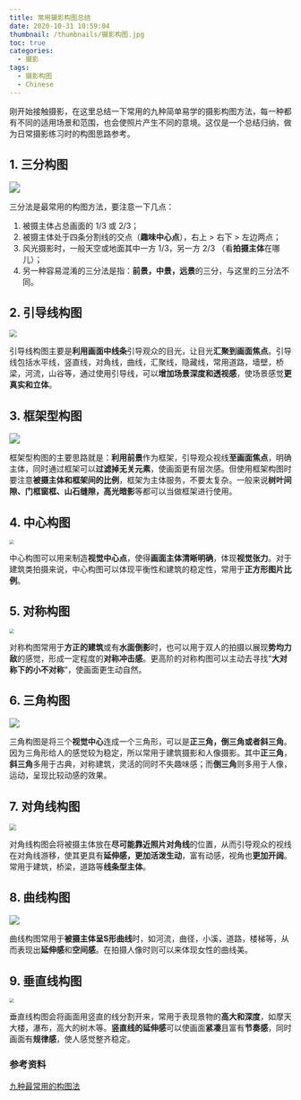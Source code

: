 ```yaml
---
title: 常用摄影构图总结
date: 2020-10-31 10:59:04
thumbnail: /thumbnails/摄影构图.jpg
toc: true
categories:
  - 摄影
tags:
  - 摄影构图
  - Chinese
---
```


刚开始接触摄影，在这里总结一下常用的九种简单易学的摄影构图方法，每一种都有不同的适用场景和范围，也会使照片产生不同的意境。这仅是一个总结归纳，做为日常摄影练习时的构图思路参考。

<!-- more -->

## 1. 三分构图

<img src="https://raw.githubusercontent.com/Yunze-Li/BlogPictures/master/BlogPictures/pictures/%E4%B8%89%E5%88%86%E6%B3%95.jpg" style="zoom:120%;" />

三分法是最常用的构图方法，要注意一下几点：

1. 被摄主体占总画面的 1/3 或 2/3；
2. 被摄主体处于四条分割线的交点（**趣味中心点**），右上 > 右下 > 左边两点；
3. 风光摄影时，一般天空或地面其中一方 1/3，另一方 2/3 （看**拍摄主体**在哪儿）；
4. 另一种容易混淆的三分法是指：**前景，中景，远景**的三分，与这里的三分法不同。



## 2. 引导线构图

<img src="https://raw.githubusercontent.com/Yunze-Li/BlogPictures/master/BlogPictures/pictures/%E5%BC%95%E5%AF%BC%E7%BA%BF.jpg" style="zoom:80%;" />

引导线构图主要是**利用画面中线条**引导观众的目光，让目光**汇聚到画面焦点**。引导线包括水平线，竖直线，对角线，曲线，汇聚线，隐藏线，常用道路，墙壁，桥梁，河流，山谷等，通过使用引导线，可以**增加场景深度和透视感**，使场景感觉**更真实和立体**。



## 3. 框架型构图

<img src="https://raw.githubusercontent.com/Yunze-Li/BlogPictures/master/BlogPictures/pictures/%E6%A1%86%E6%9E%B6%E5%9E%8B.jpg" style="zoom:120%;" />

框架型构图的主要思路就是：**利用前景**作为框架，引导观众视线**至画面焦点**，明确主体，同时通过框架可以**过滤掉无关元素**，使画面更有层次感。但使用框架构图时要注意**被摄主体和框架间的比例**，框架为主体服务，不要太复杂。一般来说**树叶间隙、门框窗框、山石缝隙，高光暗影**等都可以当做框架进行使用。



## 4. 中心构图

<img src="https://raw.githubusercontent.com/Yunze-Li/BlogPictures/master/BlogPictures/pictures/%E4%B8%AD%E5%BF%83%E6%B3%95.jpg" style="zoom:50%;" />

中心构图可以用来制造**视觉中心点**，使得**画面主体清晰明确**，体现**视觉张力**。对于建筑类拍摄来说，中心构图可以体现平衡性和建筑的稳定性，常用于**正方形图片比例**。



## 5. 对称构图

<img src="https://raw.githubusercontent.com/Yunze-Li/BlogPictures/master/BlogPictures/pictures/%E5%AF%B9%E7%A7%B0%E6%B3%95.jpg" style="zoom:50%;" />

对称构图常用于**方正的建筑**或有**水面倒影**时，也可以用于双人的拍摄以展现**势均力敌**的感觉，形成一定程度的**对称冲击感**。更高阶的对称构图可以主动去寻找“**大对称下的小不对称**”，使画面更生动自然。



## 6. 三角构图

<img src="https://raw.githubusercontent.com/Yunze-Li/BlogPictures/master/BlogPictures/pictures/%E4%B8%89%E8%A7%92%E6%B3%95.jpg" style="zoom:110%;" />

三角构图是将三个**视觉中心**连成一个三角形，可以是**正三角，倒三角或者斜三角**。因为三角形给人的感觉较为稳定，所以常用于建筑摄影和人像摄影。其中**正三角**，**斜三角**多用于古典，对称建筑，灵活的同时不失趣味感；而**倒三角**则多用于人像，运动，呈现比较动感的效果。



## 7. 对角线构图

<img src="https://raw.githubusercontent.com/Yunze-Li/BlogPictures/master/BlogPictures/pictures/%E5%AF%B9%E8%A7%92%E7%BA%BF.jpeg" style="zoom:75%;" />

对角线构图会将被摄主体放在**尽可能靠近照片对角线**的位置，从而引导观众的视线在对角线游移，使其更具有**延伸感，**更加**活泼生动**，富有动感，视角也**更加开阔**。常用于建筑，桥梁，道路等**线条型主体**。



## 8. 曲线构图

<img src="https://raw.githubusercontent.com/Yunze-Li/BlogPictures/master/BlogPictures/pictures/%E6%9B%B2%E7%BA%BF%E6%B3%95.jpg" style="zoom:110%;" />

曲线构图常用于**被摄主体呈S形曲线**时，如河流，曲径，小溪，道路，楼梯等，从而表现出**延伸感**和**空间感**。在拍摄人像时则可以来体现女性的曲线美。



 ## 9. 垂直线构图

<img src="https://raw.githubusercontent.com/Yunze-Li/BlogPictures/master/BlogPictures/pictures/%E5%9E%82%E7%9B%B4%E7%BA%BF.jpg" style="zoom:50%;" />

垂直线构图会将画面用竖直的线分割开来，常用于表现景物的**高大和深度**，如摩天大楼，瀑布，高大的树木等。**竖直线的延伸感**可以使画面**紧凑**且富有**节奏感**，同时画面有**规律感**，使人感觉整齐稳定。



### 参考资料

[九种最常用的构图法](https://zhuanlan.zhihu.com/p/21261635)



